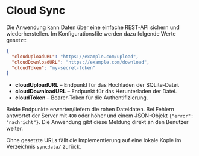 # Cloud Sync

Die Anwendung kann Daten über eine einfache REST-API sichern und wiederherstellen. 
Im Konfigurationsfile werden dazu folgende Werte gesetzt:

```json
{
  "cloudUploadURL": "https://example.com/upload",
  "cloudDownloadURL": "https://example.com/download",
  "cloudToken": "my-secret-token"
}
```

* **cloudUploadURL** – Endpunkt für das Hochladen der SQLite-Datei.
* **cloudDownloadURL** – Endpunkt für das Herunterladen der Datei.
* **cloudToken** – Bearer-Token für die Authentifizierung.

Beide Endpunkte erwarten/liefern die rohen Dateidaten. Bei Fehlern antwortet
der Server mit `400` oder höher und einem JSON-Objekt `{"error": "nachricht"}`.
Die Anwendung gibt diese Meldung direkt an den Benutzer weiter.

Ohne gesetzte URLs fällt die Implementierung auf eine lokale Kopie im
Verzeichnis `syncdata/` zurück.
